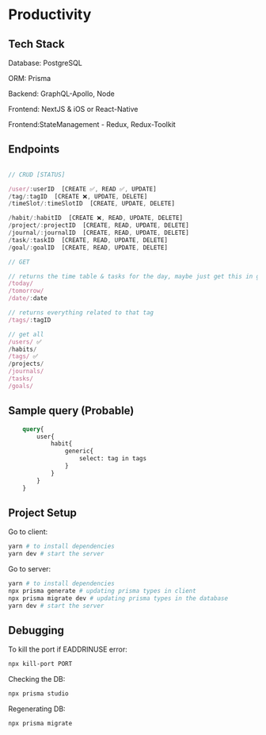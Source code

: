 # Productivity

## Tech Stack

Database: PostgreSQL

ORM: Prisma

Backend: GraphQL-Apollo, Node

Frontend: NextJS & iOS or React-Native

Frontend:StateManagement - Redux, Redux-Toolkit

## Endpoints

```js

// CRUD [STATUS]

/user/:userID  [CREATE ✅, READ ✅, UPDATE]
/tag/:tagID  [CREATE ❌, UPDATE, DELETE]
/timeSlot/:timeSlotID  [CREATE, UPDATE, DELETE]

/habit/:habitID  [CREATE ❌, READ, UPDATE, DELETE]
/project/:projectID  [CREATE, READ, UPDATE, DELETE]
/journal/:journalID  [CREATE, READ, UPDATE, DELETE]
/task/:taskID  [CREATE, READ, UPDATE, DELETE]
/goal/:goalID  [CREATE, READ, UPDATE, DELETE]

// GET

// returns the time table & tasks for the day, maybe just get this in get User request
/today/
/tomorrow/
/date/:date

// returns everything related to that tag
/tags/:tagID

// get all
/users/ ✅
/habits/
/tags/ ✅
/projects/
/journals/
/tasks/
/goals/

```

## Sample query (Probable)

```graphql
    query{
        user{
            habit{
                generic{
                    select: tag in tags
                }
            }
        }
    }
```

## Project Setup

Go to client:

```bash
yarn # to install dependencies
yarn dev # start the server
```

Go to server:

```bash
yarn # to install dependencies
npx prisma generate # updating prisma types in client
npx prisma migrate dev # updating prisma types in the database
yarn dev # start the server
```

## Debugging

To kill the port if EADDRINUSE error:

```bash
npx kill-port PORT
```

Checking the DB:

```bash
npx prisma studio
```

Regenerating DB:

```bash
npx prisma migrate
```
